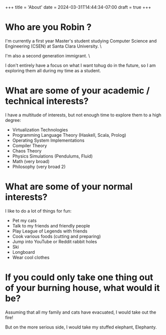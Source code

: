 +++
title = 'About'
date = 2024-03-31T14:44:34-07:00
draft = true
+++

# Who are you Robin ?

I'm currently a first year Master's student studying Computer Science and Engineering (CSEN) at Santa Clara University. \

I'm also a second generation immigrant. \

I don't entirely have a focus on what I want tohug do in the future, so I am exploring them all during my time as a student.

# What are some of your academic / technical interests?
I have a multitude of interests, but not enough time to explore them to a high degree:
- Virtualization Technologies 
- Programming Language Theory (Haskell, Scala, Prolog)
- Operating System Implementations
- Compiler Theory
- Chaos Theory
- Physics Simulations (Pendulums, Fluid)
- Math (very broad)
- Philosophy (very broad 2)

# What are some of your normal interests?
I like to do a lot of things for fun:
- Pet my cats
- Talk to my friends and friendly people
- Play League of Legends with friends
- Cook various foods (cutting and preparing)
- Jump into YouTube or Reddit rabbit holes
- Ski
- Longboard
- Wear cool clothes


# If you could only take one thing out of your burning house, what would it be?

Assuming that all my family and cats have evacuated, I would take out the fire!

But on the more serious side, I would take my stuffed elephant, Elephanty.